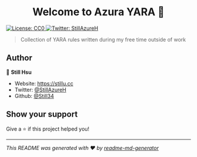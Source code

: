 <h1 align="center">Welcome to Azura YARA 👋</h1>
<p>
  <a href="#" target="_blank">
    <img alt="License: CC0" src="https://img.shields.io/badge/License-CC0-yellow.svg" />
  </a>
  <a href="https://twitter.com/StillAzureH" target="_blank">
    <img alt="Twitter: StillAzureH" src="https://img.shields.io/twitter/follow/StillAzureH.svg?style=social" />
  </a>
</p>

> Collection of YARA rules written during my free time outside of work

## Author

👤 **Still Hsu**

* Website: https://stillu.cc
* Twitter: [@StillAzureH](https://twitter.com/StillAzureH)
* Github: [@Still34](https://github.com/Still34)

## Show your support

Give a ⭐️ if this project helped you!

***
_This README was generated with ❤️ by [readme-md-generator](https://github.com/kefranabg/readme-md-generator)_